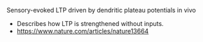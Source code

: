 Sensory-evoked LTP driven by dendritic plateau potentials in vivo
 - Describes how LTP is strengthened without inputs.
 - https://www.nature.com/articles/nature13664
  

